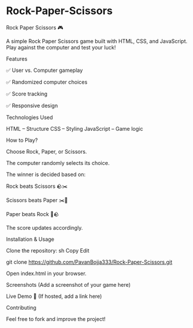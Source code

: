 # Rock-Paper-Scissors
Rock Paper Scissors 🎮

A simple Rock Paper Scissors game built with HTML, CSS, and JavaScript. Play against the computer and test your luck!

Features

✅ User vs. Computer gameplay

✅ Randomized computer choices

✅ Score tracking

✅ Responsive design

Technologies Used

HTML – Structure
CSS – Styling
JavaScript – Game logic


How to Play?

Choose Rock, Paper, or Scissors.

The computer randomly selects its choice.

The winner is decided based on:

Rock beats Scissors 🪨✂️

Scissors beats Paper ✂️📄

Paper beats Rock 📄🪨

The score updates accordingly.


Installation & Usage

Clone the repository:
sh
Copy
Edit

git clone https://github.com/PavanBojja333/Rock-Paper-Scissors.git

Open index.html in your browser.

Screenshots
(Add a screenshot of your game here)

Live Demo
🔗 (If hosted, add a link here)

Contributing

Feel free to fork and improve the project!

